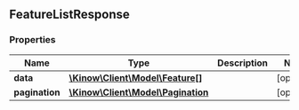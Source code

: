 ## FeatureListResponse

### Properties
Name | Type | Description | Notes
------------ | ------------- | ------------- | -------------
**data** | [**\Kinow\Client\Model\Feature[]**](#Feature) |  | [optional] 
**pagination** | [**\Kinow\Client\Model\Pagination**](#Pagination) |  | [optional] 


